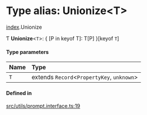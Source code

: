 # Type alias: Unionize<T\>

[index](../modules/index.md).Unionize

Ƭ **Unionize**<`T`\>: { [P in keyof T]: T[P] }[keyof `T`]

#### Type parameters

| Name | Type                                        |
| :--- | :------------------------------------------ |
| `T`  | extends `Record`<`PropertyKey`, `unknown`\> |

#### Defined in

[src/utils/prompt.interface.ts:19](https://github.com/cenk1cenk2/listr2/blob/12dcf06/src/utils/prompt.interface.ts#L19)
